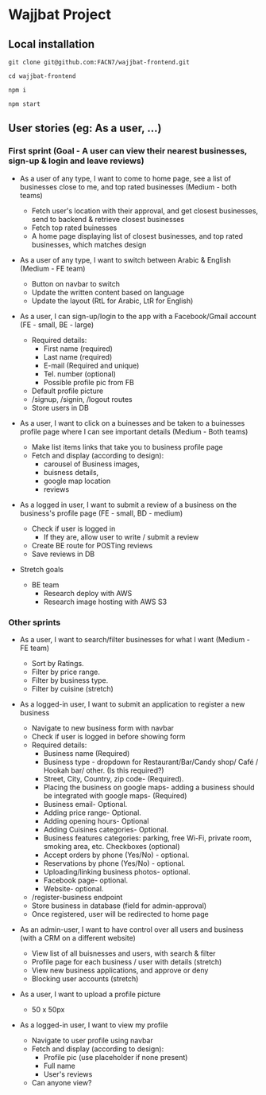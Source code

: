 # Wajjbat Project

## Local installation

```
git clone git@github.com:FACN7/wajjbat-frontend.git

cd wajjbat-frontend

npm i

npm start
```

## User stories (eg: As a user, ...)

### First sprint (Goal - A user can view their nearest businesses, sign-up & login and leave reviews)

-  As a user of any type, I want to come to home page, see a list of businesses close to me, and top rated businesses (Medium - both teams)
    - Fetch user's location with their approval, and get closest businesses, send to backend & retrieve closest businesses
    - Fetch top rated buinesses
    - A home page displaying list of closest businesses, and top rated businesses, which matches design
    
- As a user of any type, I want to switch between Arabic & English  (Medium - FE team)
    - Button on navbar to switch
    - Update the written content based on language
    - Update the layout (RtL for Arabic, LtR for English)

- As a user, I can sign-up/login to the app with a Facebook/Gmail account (FE - small, BE - large)
    - Required details: 
        - First name (required)
        - Last name (required)
        - E-mail (Required and unique)        
        - Tel. number (optional)
        - Possible profile pic from FB
    - Default profile picture
    - /signup, /signin, /logout routes
    - Store users in DB

- As a user, I want to click on a buinesses and be taken to a buinesses profile page where I can see important details (Medium - Both teams)
    - Make list items links that take you to business profile page
    - Fetch and display (according to design):
        - carousel of Business images, 
        - buisness details, 
        - google map location 
        - reviews 

- As a logged in user, I want to submit a review of a business on the business's profile page (FE - small, BD - medium)
    - Check if user is logged in
        - If they are, allow user to write / submit a review
    - Create BE route for POSTing reviews
    - Save reviews in DB
            
- Stretch goals
    - BE team        
        - Research deploy with AWS
        - Research image hosting with AWS S3

### Other sprints

-  As a user, I want to search/filter businesses for what I want (Medium - FE team)
    - Sort by Ratings.
    - Filter by price range.    
    - Filter by business type.
    - Filter by cuisine (stretch)    

        
- As a logged-in user, I want to submit an application to register a new business
    - Navigate to new business form with navbar
    - Check if user is logged in before showing form
    - Required details:
        - Business name (Required)
        - Business type - dropdown for Restaurant/Bar/Candy shop/ Café / Hookah bar/ other. (Is this required?)
        - Street, City, Country, zip code- (Required).  
        - Placing the business on google maps- adding a business should be integrated with google maps- (Required)        
        -  Business email- Optional.
        -  Adding price range- Optional.
        -  Adding opening hours- Optional
        -  Adding Cuisines categories- Optional.        
        -  Business features categories: parking, free Wi-Fi, private room, smoking area, etc. Checkboxes (optional)
        -  Accept orders by phone (Yes/No) - optional.
        -  Reservations by phone (Yes/No) - optional.
        -  Uploading/linking business photos- optional.
        -  Facebook page- optional.
        -  Website- optional.
    -  /register-business endpoint
    -  Store business in database (field for admin-approval)
    -  Once registered, user will be redirected to home page
    

- As an admin-user, I want to have control over all users and business (with a CRM on a different website)
    - View list of all buisnesses and users, with search & filter
    - Profile page for each business / user with details (stretch)
    - View new business applications, and approve or deny 
    - Blocking user accounts (stretch) 

- As a user, I want to upload a profile picture
    - 50 x 50px

    
- As a logged-in user, I want to view my profile
    - Navigate to user profile using navbar
    - Fetch and display (according to design):
        - Profile pic (use placeholder if none present)
        - Full name
        - User's reviews
    - Can anyone view?

